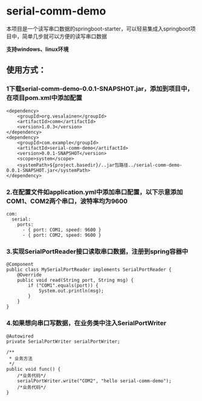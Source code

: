 # serial-comm-demo
本项目是一个读写串口数据的springboot-starter，可以轻易集成入springboot项目中，简单几步就可以方便的读写串口数据

**支持windows、linux环境**

## 使用方式：

### 1下载serial-comm-demo-0.0.1-SNAPSHOT.jar，添加到项目中，在项目pom.xml中添加配置
    <dependency>
        <groupId>org.vesalainen</groupId>
        <artifactId>comm</artifactId>
        <version>1.0.3</version>
    </dependency>
    <dependency>
        <groupId>com.example</groupId>
        <artifactId>serial-comm-demo</artifactId>
        <version>0.0.1-SNAPSHOT</version>
        <scope>system</scope>
        <systemPath>${project.basedir}/..jar包路径../serial-comm-demo-0.0.1-SNAPSHOT.jar</systemPath>
    </dependency>

### 2.在配置文件如application.yml中添加串口配置，以下示意添加COM1、COM2两个串口，波特率均为9600
    com:
      serial:
        ports:
          - { port: COM1, speed: 9600 }
          - { port: COM2, speed: 9600 }

### 3.实现SerialPortReader接口读取串口数据，注册到spring容器中
    @Component
    public class MySerialPortReader implements SerialPortReader {
        @Override
        public void read(String port, String msg) {
            if ("COM1".equals(port)) {
                System.out.println(msg);
            } 
        }
    }

### 4.如果想向串口写数据，在业务类中注入SerialPortWriter
    
    @Autowired
    private SerialPortWriter serialPortWriter;
    
    /**
     * 业务方法
     */
    public void func() {
        /*业务代码*/
        serialPortWriter.write("COM2", "hello serial-comm-demo");
        /*业务代码*/
    }
